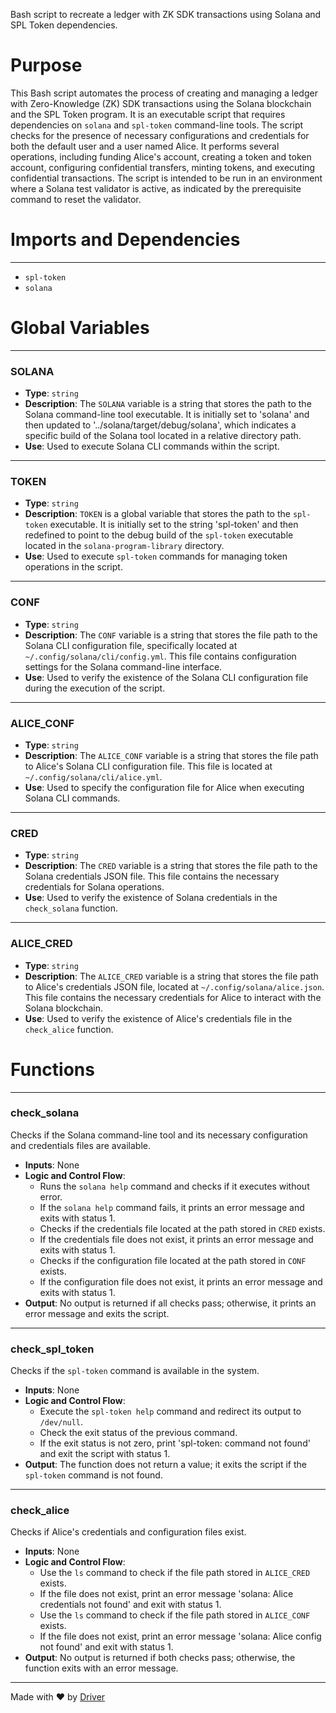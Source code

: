 <!--------------------------------------------------------------------------------->
<!-- IMPORTANT: This file is auto-generated by Driver (https://driver.ai). -------->
<!-- Manual edits may be overwritten on future commits. --------------------------->
<!--------------------------------------------------------------------------------->

Bash script to recreate a ledger with ZK SDK transactions using Solana and SPL Token dependencies.

# Purpose
This Bash script automates the process of creating and managing a ledger with Zero-Knowledge (ZK) SDK transactions using the Solana blockchain and the SPL Token program. It is an executable script that requires dependencies on `solana` and `spl-token` command-line tools. The script checks for the presence of necessary configurations and credentials for both the default user and a user named Alice. It performs several operations, including funding Alice's account, creating a token and token account, configuring confidential transfers, minting tokens, and executing confidential transactions. The script is intended to be run in an environment where a Solana test validator is active, as indicated by the prerequisite command to reset the validator.
# Imports and Dependencies

---
- `spl-token`
- `solana`


# Global Variables

---
### SOLANA
- **Type**: `string`
- **Description**: The `SOLANA` variable is a string that stores the path to the Solana command-line tool executable. It is initially set to 'solana' and then updated to '../solana/target/debug/solana', which indicates a specific build of the Solana tool located in a relative directory path.
- **Use**: Used to execute Solana CLI commands within the script.


---
### TOKEN
- **Type**: `string`
- **Description**: `TOKEN` is a global variable that stores the path to the `spl-token` executable. It is initially set to the string 'spl-token' and then redefined to point to the debug build of the `spl-token` executable located in the `solana-program-library` directory.
- **Use**: Used to execute `spl-token` commands for managing token operations in the script.


---
### CONF
- **Type**: `string`
- **Description**: The `CONF` variable is a string that stores the file path to the Solana CLI configuration file, specifically located at `~/.config/solana/cli/config.yml`. This file contains configuration settings for the Solana command-line interface.
- **Use**: Used to verify the existence of the Solana CLI configuration file during the execution of the script.


---
### ALICE\_CONF
- **Type**: `string`
- **Description**: The `ALICE_CONF` variable is a string that stores the file path to Alice's Solana CLI configuration file. This file is located at `~/.config/solana/cli/alice.yml`.
- **Use**: Used to specify the configuration file for Alice when executing Solana CLI commands.


---
### CRED
- **Type**: `string`
- **Description**: The `CRED` variable is a string that stores the file path to the Solana credentials JSON file. This file contains the necessary credentials for Solana operations.
- **Use**: Used to verify the existence of Solana credentials in the `check_solana` function.


---
### ALICE\_CRED
- **Type**: `string`
- **Description**: The `ALICE_CRED` variable is a string that stores the file path to Alice's credentials JSON file, located at `~/.config/solana/alice.json`. This file contains the necessary credentials for Alice to interact with the Solana blockchain.
- **Use**: Used to verify the existence of Alice's credentials file in the `check_alice` function.


# Functions

---
### check\_solana
Checks if the Solana command-line tool and its necessary configuration and credentials files are available.
- **Inputs**: None
- **Logic and Control Flow**:
    - Runs the `solana help` command and checks if it executes without error.
    - If the `solana help` command fails, it prints an error message and exits with status 1.
    - Checks if the credentials file located at the path stored in `CRED` exists.
    - If the credentials file does not exist, it prints an error message and exits with status 1.
    - Checks if the configuration file located at the path stored in `CONF` exists.
    - If the configuration file does not exist, it prints an error message and exits with status 1.
- **Output**: No output is returned if all checks pass; otherwise, it prints an error message and exits the script.


---
### check\_spl\_token
Checks if the `spl-token` command is available in the system.
- **Inputs**: None
- **Logic and Control Flow**:
    - Execute the `spl-token help` command and redirect its output to `/dev/null`.
    - Check the exit status of the previous command.
    - If the exit status is not zero, print 'spl-token: command not found' and exit the script with status 1.
- **Output**: The function does not return a value; it exits the script if the `spl-token` command is not found.


---
### check\_alice
Checks if Alice's credentials and configuration files exist.
- **Inputs**: None
- **Logic and Control Flow**:
    - Use the `ls` command to check if the file path stored in `ALICE_CRED` exists.
    - If the file does not exist, print an error message 'solana: Alice credentials not found' and exit with status 1.
    - Use the `ls` command to check if the file path stored in `ALICE_CONF` exists.
    - If the file does not exist, print an error message 'solana: Alice config not found' and exit with status 1.
- **Output**: No output is returned if both checks pass; otherwise, the function exits with an error message.



---
Made with ❤️ by [Driver](https://www.driver.ai/)